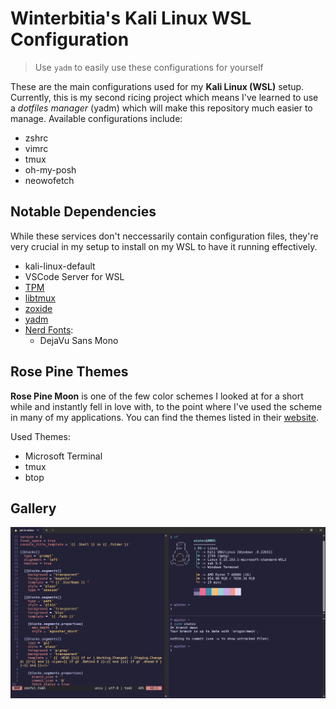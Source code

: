 # Winterbitia's Kali Linux WSL Configuration

> Use `yadm` to easily use these configurations for yourself

These are the main configurations used for my **Kali Linux (WSL)** setup. Currently, this is my second ricing project which means I've learned to use a *dotfiles manager* (yadm) which will make this repository much easier to manage. Available configurations include:

* zshrc
* vimrc
* tmux
* oh-my-posh
* neowofetch

## Notable Dependencies

While these services don't neccessarily contain configuration files, they're very crucial in my setup to install on my WSL to have it running effectively.
* kali-linux-default
* VSCode Server for WSL
* [TPM](https://github.com/tmux-plugins/tpm)
* [libtmux](https://libtmux.git-pull.com/)
* [zoxide](https://github.com/ajeetdsouza/zoxide)
* [yadm](https://yadm.io/docs/install#)
* [Nerd Fonts](https://www.nerdfonts.com/font-downloads):
    * DejaVu Sans Mono

## Rose Pine Themes

**Rose Pine Moon** is one of the few color schemes I looked at for a short while and instantly fell in love with, to the point where I've used the scheme in many of my applications. You can find the themes listed in their [website](https://rosepinetheme.com/).

<!-- <details> -->
<!-- <summary> -->
Used Themes:
 <!-- [CLICK TO OPEN] -->
<!-- </summary> -->
* Microsoft Terminal
* tmux
* btop
<!-- </details> -->

## Gallery

![image](gallery/image.png)

